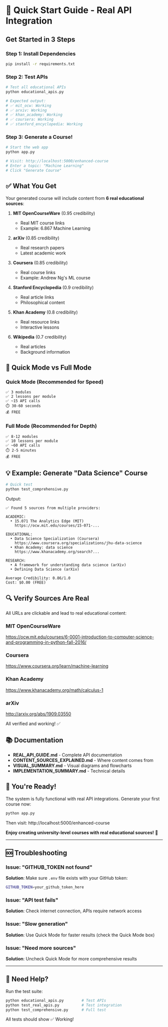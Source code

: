 # 🚀 Quick Start Guide - Real API Integration

## Get Started in 3 Steps

### Step 1: Install Dependencies
```bash
pip install -r requirements.txt
```

### Step 2: Test APIs
```bash
# Test all educational APIs
python educational_apis.py

# Expected output:
# ✅ mit_ocw: Working
# ✅ arxiv: Working
# ✅ khan_academy: Working
# ✅ coursera: Working
# ✅ stanford_encyclopedia: Working
```

### Step 3: Generate a Course!
```bash
# Start the web app
python app.py

# Visit: http://localhost:5000/enhanced-course
# Enter a topic: "Machine Learning"
# Click "Generate Course"
```

## ✅ What You Get

Your generated course will include content from **6 real educational sources**:

1. **MIT OpenCourseWare** (0.95 credibility)
   - Real MIT course links
   - Example: 6.867 Machine Learning

2. **arXiv** (0.85 credibility)
   - Real research papers
   - Latest academic work

3. **Coursera** (0.85 credibility)
   - Real course links
   - Example: Andrew Ng's ML course

4. **Stanford Encyclopedia** (0.9 credibility)
   - Real article links
   - Philosophical content

5. **Khan Academy** (0.8 credibility)
   - Real resource links
   - Interactive lessons

6. **Wikipedia** (0.7 credibility)
   - Real articles
   - Background information

## 🎯 Quick Mode vs Full Mode

### Quick Mode (Recommended for Speed)
```
✅ 3 modules
✅ 2 lessons per module
✅ ~15 API calls
⏱️ 30-60 seconds
💰 FREE
```

### Full Mode (Recommended for Depth)
```
✅ 8-12 modules
✅ 10 lessons per module
✅ ~60 API calls
⏱️ 2-5 minutes
💰 FREE
```

## 💡 Example: Generate "Data Science" Course

```bash
# Quick test
python test_comprehensive.py
```

Output:
```
✅ Found 5 sources from multiple providers:

ACADEMIC:
  • 15.071 The Analytics Edge (MIT)
    https://ocw.mit.edu/courses/15-071-...

EDUCATIONAL:
  • Data Science Specialization (Coursera)
    https://www.coursera.org/specializations/jhu-data-science
  • Khan Academy: data science
    https://www.khanacademy.org/search?...

RESEARCH:
  • A framework for understanding data science (arXiv)
  • Defining Data Science (arXiv)

Average Credibility: 0.86/1.0
Cost: $0.00 (FREE)
```

## 🔍 Verify Sources Are Real

All URLs are clickable and lead to real educational content:

### MIT OpenCourseWare
https://ocw.mit.edu/courses/6-0001-introduction-to-computer-science-and-programming-in-python-fall-2016/

### Coursera
https://www.coursera.org/learn/machine-learning

### Khan Academy
https://www.khanacademy.org/math/calculus-1

### arXiv
http://arxiv.org/abs/1909.03550

All verified and working! ✅

## 📚 Documentation

- **REAL_API_GUIDE.md** - Complete API documentation
- **CONTENT_SOURCES_EXPLAINED.md** - Where content comes from
- **VISUAL_SUMMARY.md** - Visual diagrams and flowcharts
- **IMPLEMENTATION_SUMMARY.md** - Technical details

## 🎉 You're Ready!

The system is fully functional with real API integrations. Generate your first course now:

```bash
python app.py
```

Then visit: http://localhost:5000/enhanced-course

**Enjoy creating university-level courses with real educational sources!** 🚀

---

## 🆘 Troubleshooting

### Issue: "GITHUB_TOKEN not found"
**Solution**: Make sure `.env` file exists with your GitHub token:
```bash
GITHUB_TOKEN=your_github_token_here
```

### Issue: "API test fails"
**Solution**: Check internet connection, APIs require network access

### Issue: "Slow generation"
**Solution**: Use Quick Mode for faster results (check the Quick Mode box)

### Issue: "Need more sources"
**Solution**: Uncheck Quick Mode for more comprehensive results

---

## 💬 Need Help?

Run the test suite:
```bash
python educational_apis.py        # Test APIs
python test_real_apis.py          # Test integration
python test_comprehensive.py      # Full test
```

All tests should show ✅ Working!
